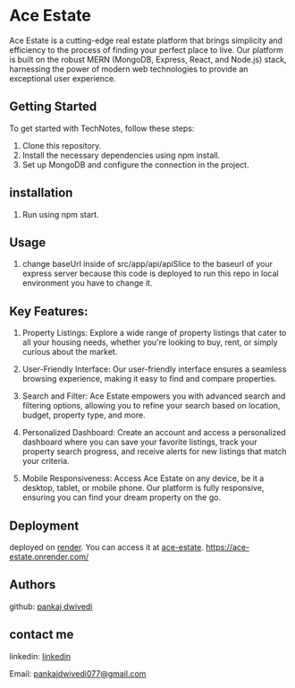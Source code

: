 # Ace Estate

Ace Estate is a cutting-edge real estate platform that brings simplicity and efficiency to the process of finding your perfect place to live. Our platform is built on the robust MERN (MongoDB, Express, React, and Node.js) stack, harnessing the power of modern web technologies to provide an exceptional user experience.

## Getting Started

To get started with TechNotes, follow these steps:

1. Clone this repository.
2. Install the necessary dependencies using npm install.
3. Set up MongoDB and configure the connection in the project.

## installation

1. Run using npm start.

## Usage
1. change baseUrl inside of src/app/api/apiSlice to the baseurl of your express server because this code is deployed to run this repo in local environment you have to change it.

## Key Features:

1. Property Listings: Explore a wide range of property listings that cater to all your housing needs, whether you're looking to buy, rent, or simply curious about the market.

2. User-Friendly Interface: Our user-friendly interface ensures a seamless browsing experience, making it easy to find and compare properties.

3. Search and Filter: Ace Estate empowers you with advanced search and filtering options, allowing you to refine your search based on location, budget, property type, and more.

4. Personalized Dashboard: Create an account and access a personalized dashboard where you can save your favorite listings, track your property search progress, and receive alerts for new listings that match your criteria.

5. Mobile Responsiveness: Access Ace Estate on any device, be it a desktop, tablet, or mobile phone. Our platform is fully responsive, ensuring you can find your dream property on the go.

## Deployment

deployed on [render](https://render.com/). You can access it at [ace-estate](https://ace-estate.onrender.com/). 
https://ace-estate.onrender.com/
## Authors

github: [pankaj dwivedi](https://github.com/pankajdwivedi077)

## contact me 

linkedin: [linkedin](https://www.linkedin.com/in/pankaj-dwivedi-/)

Email: pankajdwivedi077@gmail.com
